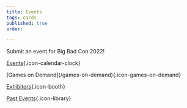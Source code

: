```yaml
---
title: Events
tags: cards
published: true
order: 

---
```

Submit an event for Big Bad Con 2022!

[Events](/events){.icon-calendar-clock}

<!--[Run An Event](/run-an-event){.icon-dice}

-->[Games on Demand](/games-on-demand){.icon-games-on-demand}

[Exhibitors](/exhibitor-information){.icon-booth}

[Past Events](/past-events){.icon-library}